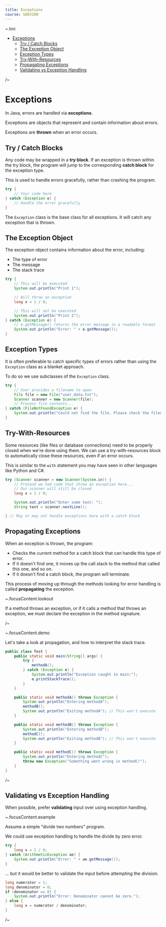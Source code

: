 ```yaml
---
title: Exceptions
course: SDEV200
---
```


~.toc

- [Exceptions](#exceptions)
  - [Try / Catch Blocks](#try--catch-blocks)
  - [The Exception Object](#the-exception-object)
  - [Exception Types](#exception-types)
  - [Try-With-Resources](#try-with-resources)
  - [Propagating Exceptions](#propagating-exceptions)
  - [Validating vs Exception Handling](#validating-vs-exception-handling)

/~

# Exceptions

In Java, errors are handled via **exceptions**.

Exceptions are objects that represent and contain information about errors.

Exceptions are **thrown** when an error occurs.

## Try / Catch Blocks

Any code may be wrapped in a **try block**. If an exception is thrown within the try block, the program will jump to the corresponding **catch block** for the exception type.

This is used to handle errors gracefully, rather than crashing the program.

```java
try {
    // Your code here
} catch (Exception e) {
    // Handle the error gracefully
}
```

The `Exception` class is the base class for all exceptions. It will catch any exception that is thrown.

## The Exception Object

The exception object contains information about the error, including:

- The type of error
- The message
- The stack trace

```java
try {
    // This will be executed
    System.out.println("Print 1");

    // Will throw an exception
    long x = 1 / 0;

    // This will not be executed
    System.out.println("Print 2");
} catch (Exception e) {
    // e.getMessage() returns the error message in a readable format
    System.out.println("Error: " + e.getMessage());
}
```

## Exception Types

It is often preferable to catch specific types of errors rather than using the `Exception` class as a blanket approach.

To do so we use subclasses of the `Exception` class.

```java
try {
    // User provides a filename to open
    File file = new File("user_data.txt");
    Scanner scanner = new Scanner(file);
    // Process file contents...
} catch (FileNotFoundException e) {
    System.out.println("Could not find the file. Please check the filename and try again.");
}
```

## Try-With-Resources

Some resources (like files or database connections) need to be properly closed when we're done using them. We can use a try-with-resources block to automatically close these resources, even if an error occurs.

This is similar to the `with` statement you may have seen in other languages like Python and C#.

```java
try (Scanner scanner = new Scanner(System.in)) {
    // Pretend we had code that threw an exception here...
    // Our scanner will still be closed
    long x = 1 / 0;

    System.out.println("Enter some text: ");
    String text = scanner.nextLine();

} // May or may not handle exceptions here with a catch block
```

## Propagating Exceptions

When an exception is thrown, the program:

- Checks the current method for a catch block that can handle this type of error.
- If it doesn't find one, it moves up the call stack to the method that called this one, and so on.
- If it doesn't find a catch block, the program will terminate.

This process of moving up through the methods looking for error handling is called **propagating** the exception.

~.focusContent.lookout

If a method throws an exception, or if it calls a method that throws an exception, we must declare the exception in the method signature.

/~

~.focusContent.demo

Let's take a look at propagation, and how to interpret the stack trace.

```java
public class Test {
    public static void main(String[] args) {
        try {
            methodA();
        } catch (Exception e) {
            System.out.println("Exception caught in main:");
            e.printStackTrace();
        }
    }

    public static void methodA() throws Exception {
        System.out.println("Entering methodA");
        methodB();
        System.out.println("Exiting methodA"); // This won't execute
    }

    public static void methodB() throws Exception {
        System.out.println("Entering methodB");
        methodC();
        System.out.println("Exiting methodB"); // This won't execute
    }

    public static void methodC() throws Exception {
        System.out.println("Entering methodC");
        throw new Exception("Something went wrong in methodC!");
    }
}
```

/~

## Validating vs Exception Handling

When possible, prefer **validating** input over using exception handling.

~.focusContent.example

Assume a simple "divide two numbers" program.

We could use exception handling to handle the divide by zero error.

```java
try {
    long x = 1 / 0;
} catch (ArithmeticException ae) {
    System.out.println("Error: " + ae.getMessage());
}
```

... but it would be better to validate the input before attempting the division.

```java
long numerator = 1;
long denominator = 0;
if (denominator == 0) {
    System.out.println("Error: Denominator cannot be zero.");
} else {
    long x = numerator / denominator;
}
```

/~
